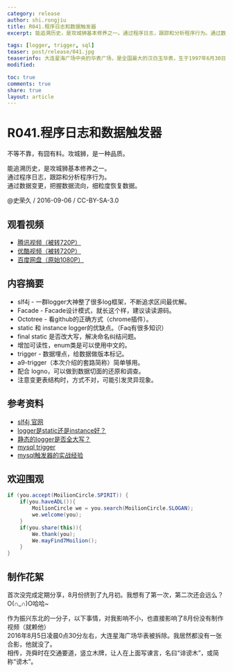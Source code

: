 ```yaml
---
category: release
author: shi.rongjiu
title: R041.程序日志和数据触发器
excerpt: 能追溯历史，是攻城狮基本修养之一。通过程序日志，跟踪和分析程序行为。通过数据变更，把握数据流向，细粒度恢复数据。

tags: [logger, trigger, sql]
teaser: post/release/041.jpg
teaserinfo: 大连星海广场中央的华表广场，是全国最大的汉白玉华表，生于1997年6月30日香港回归，卒于2016年8月5日凌晨啤酒节。
modified: 

toc: true
comments: true
share: true
layout: article
---
```


# R041.程序日志和数据触发器

不等不靠，有囧有料。攻城狮，是一种品质。  

能追溯历史，是攻城狮基本修养之一。  
通过程序日志，跟踪和分析程序行为。  
通过数据变更，把握数据流向，细粒度恢复数据。

@史荣久 / 2016-09-06 / CC-BY-SA-3.0  

## 观看视频

  * [腾讯视频（被转720P）](http://v.qq.com/x/page/b0326907teh.html)
  * [优酷视频（被转720P）](http://v.youku.com/v_show/id_XMTcxNTM2ODUyNA==.html)
  * [百度网盘（原始1080P）](https://pan.baidu.com/s/1eR4d89W)

## 内容摘要

  * slf4j - 一群logger大神整了很多log框架，不断追求区间最优解。
  * Facade - Facade设计模式，就长这个样，建议读读源码。
  * Octotree - 看github的正确方式（chrome插件）。
  * static 和 instance logger的优缺点。（Faq有很多知识）
  * final static 是否改大写，解决命名纠结问题。
  * 增加可读性，enum类是可以使用中文的。
  * trigger - 数据埋点，给数据做版本标记。
  * a9-trigger（本次介绍的套路简称）简单够用。
  * 配合 logno，可以做到数据切面的还原和调查。
  * 注意变更表结构时，方式不对，可能引发灵异现象。

## 参考资料

  * [slf4j 官网](http://www.slf4j.org/)
  * [logger是static还是instance好？](http://slf4j.org/faq.html#declared_static)
  * [静态的logger是否全大写？](http://stackoverflow.com/questions/1417190/should-a-static-final-logger-be-declared-in-upper-case)
  * [mysql trigger](http://dev.mysql.com/doc/refman/5.7/en/triggers.html)
  * [mysql触发器的实战经验](http://www.cnblogs.com/johnchain/archive/2012/12/18/2798118.html)

## 欢迎围观

``` java
if (you.accept(MoilionCircle.SPIRIT)) {
    if(you.haveADL()){
        MoilionCircle we = you.search(MoilionCircle.SLOGAN);
        we.welcome(you);
    }
    if(you.share(this)){
        We.thank(you);
        We.mayFind7Moilion();
    }
}
```

## 制作花絮

首次没完成定期分享，8月份挤到了九月初。我想有了第一次，第二次还会远么？ O(∩_∩)O哈哈~  

作为振兴东北的一分子，以下事情，对我影响不小，也直接影响了8月份没有制作视频（就赖他）  
2016年8月5日凌晨0点30分左右，大连星海广场华表被拆除。我居然都没有一张合影，他就没了。  
相传，尧舜时在交通要道，竖立木牌，让人在上面写谏言，名曰“诽谤木”，或简称“谤木”。

